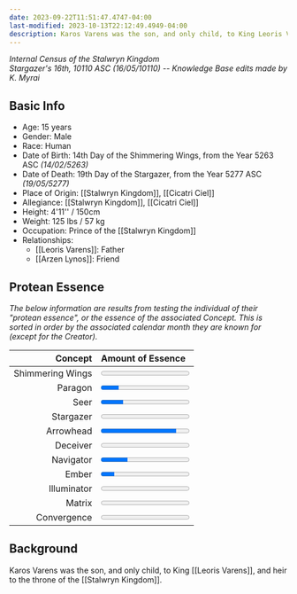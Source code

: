 ```yaml
---
date: 2023-09-22T11:51:47.4747-04:00
last-modified: 2023-10-13T22:12:49.4949-04:00
description: Karos Varens was the son, and only child, to King Leoris Varens, and heir to the throne of the Stalwryn Kingdom. His father was strict in preparing Karos for the throne, but allowed him to pursue archery and other adventurous endeavors.
---
```

_Internal Census of the Stalwryn Kingdom_  
*Stargazer's 16th, 10110 ASC (16/05/10110) -- Knowledge Base edits made by K. Myrai*
## Basic Info
- Age: 15 years
- Gender: Male
- Race: Human
- Date of Birth: 14th Day of the Shimmering Wings, from the Year 5263 ASC *(14/02/5263)*
- Date of Death: 19th Day of the Stargazer, from the Year 5277 ASC *(19/05/5277)*
- Place of Origin: [[Stalwryn Kingdom]], [[Cicatri Ciel]]
- Allegiance: [[Stalwryn Kingdom]], [[Cicatri Ciel]]
- Height: 4'11'' / 150cm
- Weight: 125 lbs / 57 kg
- Occupation: Prince of the [[Stalwryn Kingdom]]
- Relationships:
	- [[Leoris Varens]]: Father
	- [[Arzen Lynos]]: Friend

## Protean Essence

*The below information are results from testing the individual of their "protean essence", or the essence of the associated Concept. This is sorted in order by the associated calendar month they are known for (except for the Creator).*

|      **Concept** | **Amount of Essence**                       |
| ----------------:|:------------------------------------------- |
| Shimmering Wings | <progress value="0" max="100"></progress> |
|          Paragon | <progress value="20" max="100"></progress>  |
|             Seer | <progress value="25" max="100"></progress>  |
|        Stargazer | <progress value="0" max="100"></progress>   |
|        Arrowhead | <progress value="85" max="100"></progress>  |
|         Deceiver | <progress value="0" max="100"></progress>   |
|        Navigator | <progress value="30" max="100"></progress>  |
|            Ember | <progress value="15" max="100"></progress>  |
|      Illuminator | <progress value="0" max="100"></progress>  |
|           Matrix | <progress value="0" max="100"></progress>  |
|      Convergence | <progress value="0" max="100"></progress>   |
## Background

Karos Varens was the son, and only child, to King [[Leoris Varens]], and heir to the throne of the [[Stalwryn Kingdom]]. 